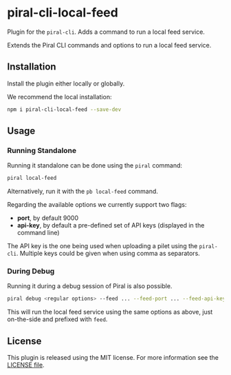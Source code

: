 # piral-cli-local-feed

Plugin for the `piral-cli`. Adds a command to run a local feed service.

Extends the Piral CLI commands and options to run a local feed service.

## Installation

Install the plugin either locally or globally.

We recommend the local installation:

```sh
npm i piral-cli-local-feed --save-dev
```

## Usage

### Running Standalone

Running it standalone can be done using the `piral` command:

```sh
piral local-feed
```

Alternatively, run it with the `pb local-feed` command.

Regarding the available options we currently support two flags:

- **port**, by default 9000
- **api-key**, by default a pre-defined set of API keys (displayed in the command line)

The API key is the one being used when uploading a pilet using the `piral-cli`. Multiple keys could be given when using comma as separators.

### During Debug

Running it during a debug session of Piral is also possible.

```sh
piral debug <regular options> --feed ... --feed-port ... --feed-api-key ...
```

This will run the local feed service using the same options as above, just on-the-side and prefixed with `feed`.

## License

This plugin is released using the MIT license. For more information see the [LICENSE file](LICENSE).
